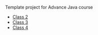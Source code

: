 Template project for Advance Java course

* [Class 2](class2.md)
* [Class 3](class3.md)
* [Class 4](class4.md)
